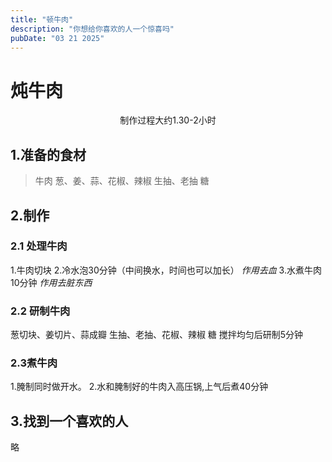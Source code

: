 ```yaml
---
title: "顿牛肉"
description: "你想给你喜欢的人一个惊喜吗"
pubDate: "03 21 2025"
---
```

# 炖牛肉
<center>制作过程大约1.30-2小时</center>   

## 1.准备的食材
>牛肉
葱、姜、蒜、花椒、辣椒
生抽、老抽
糖
## 2.制作
### 2.1 处理牛肉
1.牛肉切块
2.冷水泡30分钟（中间换水，时间也可以加长） *作用去血*
3.水煮牛肉10分钟 *作用去脏东西* 
### 2.2 研制牛肉
葱切块、姜切片、蒜成瓣
生抽、老抽、花椒、辣椒
糖
搅拌均匀后研制5分钟
### 2.3煮牛肉
1.腌制同时做开水。
2.水和腌制好的牛肉入高压锅,上气后煮40分钟

## 3.找到一个喜欢的人
略